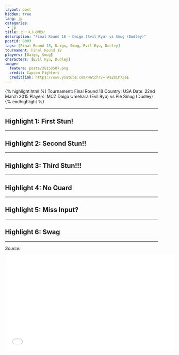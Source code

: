 ```yaml
---
layout: post
hidden: true
lang: jp
categories:
 - jp
title: ビーストの戦い
description: "Final Round 18 - Daigo (Evil Ryu) vs Smug (Dudley)"
postid: 0003
tags: [Final Round 18, Daigo, Smug, Evil Ryu, Dudley]
tournament: Final Round 18
players: [Daigo, Smug]
characters: [Evil Ryu, Dudley]
image:
  feature: posts/20150507.png
  credit: Capcom Fighters
  creditlink: https://www.youtube.com/watch?v=TAe28CP73eE
---
```


{% highlight html %}
Tournament: Final Round 18
Country: USA
Date: 22nd March 2015
Players: MCZ Daigo Umehara (Evil Ryu) vs Pie Smug (Dudley)
{% endhighlight %}


---
<h2 id="heading-2">Highlight 1: First Stun!</h2>

<figure class="entry-gfy">
	<div class="gfyitem" data-id="FixedDeliriousHarborseal" data-expand="true" />
</figure>

---
<h2 id="heading-2">Highlight 2: Second Stun!!</h2>

<figure class="entry-gfy">
	<div class="gfyitem" data-id="RadiantTastyEastsiberianlaika" data-expand="true" />
</figure>

---
<h2 id="heading-2">Highlight 3: Third Stun!!!</h2>

<figure class="entry-gfy">
	<div class="gfyitem" data-id="ColossalAmpleCaecilian" data-expand="true" />
</figure>

---
<h2 id="heading-2">Highlight 4: No Guard</h2>

<figure class="entry-gfy">
	<div class="gfyitem" data-id="ThirstyUntimelyKite" data-expand="true" />
</figure>

---
<h2 id="heading-2">Highlight 5: Miss Input?</h2>

<figure class="entry-gfy">
	<div class="gfyitem" data-id="KeyMixedHoiho" data-expand="true" />
</figure>

---
<h2 id="heading-2">Highlight 6: Swag</h2>

<figure class="entry-gfy">
	<div class="gfyitem" data-id="LightGaseousAldabratortoise" data-expand="true" />
</figure>

---

*Source:*

<iframe width="560" height="315" src="//www.youtube.com/embed/TAe28CP73eE" frameborder="0"> </iframe>
